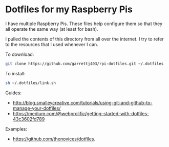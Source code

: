 # Dotfiles for my Raspberry Pis

I have multiple Raspberry Pis. These files help configure them so that they all operate the same way (at least for bash).

I pulled the contents of this directory from all over the internet. I try to refer to the resources that I used whenever I can.

To download:
```bash
git clone https://github.com/garrettj403/rpi-dotfiles.git ~/.dotfiles
 ```

To install:
```bash
sh ~/.dotfiles/link.sh
```

Guides:
   - http://blog.smalleycreative.com/tutorials/using-git-and-github-to-manage-your-dotfiles/
   - https://medium.com/@webprolific/getting-started-with-dotfiles-43c3602fd789

Examples:
   - https://github.com/thenovices/dotfiles.
